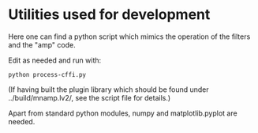 # Utilities used for development

Here one can find a python script which mimics the operation of the filters and the "amp" code.

Edit as needed and run with:


    python process-cffi.py

(If having built the plugin library which should be found under ../build/mnamp.lv2/, see the script file for details.)

Apart from standard python modules, numpy and matplotlib.pyplot are needed.

